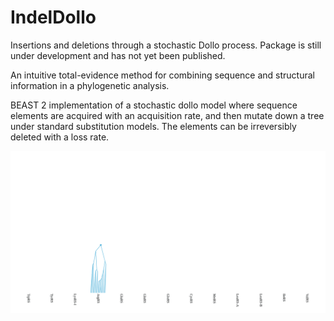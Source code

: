 # IndelDollo 


Insertions and deletions through a stochastic Dollo process. Package is still under development and has not yet been published.


An intuitive total-evidence method for combining sequence and structural information in a phylogenetic analysis.


BEAST 2 implementation of a stochastic dollo model where sequence elements are acquired with an acquisition rate, and then mutate down a tree under standard substitution models. The elements can be irreversibly deleted with a loss rate.




![](figs/model.gif)








